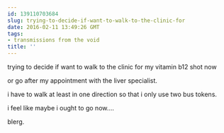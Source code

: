 ```yaml
---
id: 139110703684
slug: trying-to-decide-if-want-to-walk-to-the-clinic-for
date: 2016-02-11 13:49:26 GMT
tags:
- transmissions from the void
title: ''
---
```


trying to decide if want to walk to the clinic for my vitamin b12 shot now

or go after my appointment with the liver specialist.

i have to walk at least in one direction so that i only use two bus tokens.

i feel like maybe i ought to go now....

blerg.